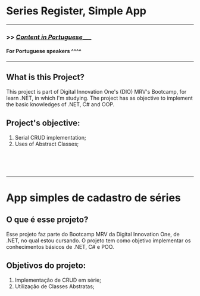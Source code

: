 # Series Register, Simple App
---
### >> [_Content in Portuguese____](#app-simples-de-cadastro-de-séries)

#### For Portuguese speakers ^^^^
---
## What is this Project?

This project is part of Digital Innovation One's (DIO) MRV's Bootcamp, for learn .NET, in which I'm studying.
The project has as objective to implement the basic knowledges of .NET, C# and OOP.

## Project's objective:
1. Serial CRUD implementation;
2. Uses of Abstract Classes;


<br><br><br>

---

# App simples de cadastro de séries



## O que é esse projeto?

Esse projeto faz parte do Bootcamp MRV da Digital Innovation One, de .NET, no qual estou cursando.
O projeto tem como objetivo implementar os conhecimentos básicos de .NET, C# e POO.

## Objetivos do projeto:
1. Implementação de CRUD em série;
2. Utilização de Classes Abstratas;

